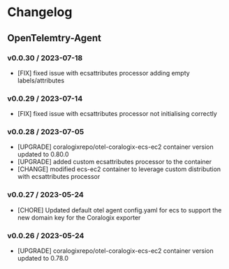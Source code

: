 # Changelog

## OpenTelemtry-Agent

### v0.0.30 / 2023-07-18
* [FIX] fixed issue with ecsattributes processor adding empty labels/attributes

### v0.0.29 / 2023-07-14
* [FIX] fixed issue with ecsattributes processor not initialising correctly

### v0.0.28 / 2023-07-05
* [UPGRADE] coralogixrepo/otel-coralogix-ecs-ec2 container version updated to 0.80.0
* [UPGRADE] added custom ecsattributes processor to the container
* [CHANGE] modified ecs-ec2 container to leverage custom distribution with ecsattributes processor

### v0.0.27 / 2023-05-24
* [CHORE] Updated default otel agent config.yaml for ecs to support the new domain key for the Coralogix exporter

### v0.0.26 / 2023-05-24
* [UPGRADE] coralogixrepo/otel-coralogix-ecs-ec2 container version updated to 0.78.0
